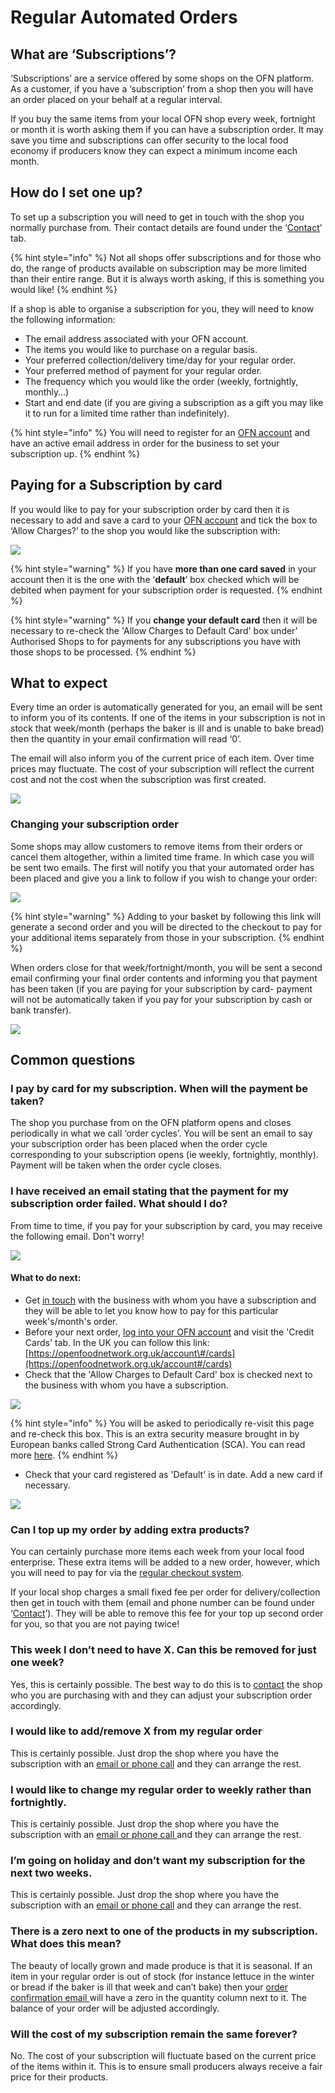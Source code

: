 # Regular Automated Orders

## **What are ‘Subscriptions’?**

‘Subscriptions’ are a service offered by some shops on the OFN platform.  As a customer, if you have a ‘subscription’ from a shop then you will have an order placed on your behalf at a regular interval.  

If you buy the same items from your local OFN shop every week, fortnight or month it is worth asking them if you can have a subscription order. It may save you time and subscriptions can offer security to the local food economy if producers know they can expect a minimum income each month.

## **How do I set one up?**

To set up a subscription you will need to get in touch with the shop you normally purchase from. Their contact details are found under the ‘[Contact](the-people-and-businesses-who-make-grow-your-food.md#contact)’ tab.

{% hint style="info" %}
Not all shops offer subscriptions and for those who do, the range of products available on subscription may be more limited than their entire range. But it is always worth asking, if this is something you would like!
{% endhint %}

If a shop is able to organise a subscription for you, they will need to know the following information:

* The email address associated with your OFN account.
* The items you would like to purchase on a regular basis.
* Your preferred collection/delivery time/day for your regular order.
* Your preferred method of payment for your regular order.
* The frequency which you would like the order \(weekly, fortnightly, monthly…\)
* Start and end date \(if you are giving a subscription as a gift you may like it to run for a limited time rather than indefinitely\).

{% hint style="info" %}
You will need to register for an [OFN account](your-ofn-account.md) and have an active email address in order for the business to set your subscription up.
{% endhint %}

## **Paying for a Subscription by card**

If you would like to pay for your subscription order by card then it is necessary to add and save a card to your [OFN account](your-ofn-account.md#credit-cards) and tick the box to ‘Allow Charges?’ to the shop you would like the subscription with:

![](../.gitbook/assets/authorisecard.jpg)

{% hint style="warning" %}
If you have **more than one card saved** in your account then it is the one with the ‘**default**’ box checked which will be debited when payment for your subscription order is requested.
{% endhint %}

{% hint style="warning" %}
If you **change your default card** then it will be necessary to re-check the 'Allow Charges to Default Card' box under' Authorised Shops to for payments for any subscriptions you have with those shops to be processed.
{% endhint %}

## **What to expect**

Every time an order is automatically generated for you, an email will be sent to inform you of its contents.  If one of the items in your subscription is not in stock that week/month \(perhaps the baker is ill and is unable to bake bread\) then the quantity in your email confirmation will read ‘0’.

The email will also inform you of the current price of each item.  Over time prices may fluctuate. The cost of your subscription will reflect the current cost and not the cost when the subscription was first created.

![](https://lh3.googleusercontent.com/3VwcWoSeYJegbFp-87a1578lu2oKbmy2hxeWw1FryuDmAU2lCDeaOxo5I2Z7Qymk691VCfcgBqWG0-dpFxIObWGsbscBUXL6SaoCX9yVypGJZiVuQe7p67sLBXKxD8-E5HS-ZELJ)

### Changing your subscription order

Some shops may allow customers to remove items from their orders or cancel them altogether, within a limited time frame.  In which case you will be sent two emails. The first will notify you that your automated order has been placed and give you a link to follow if you wish to change your order:

![](https://lh3.googleusercontent.com/M1rkMedLCXm6w6ZRMQrT_7nz9R9u6nsMBfVAj2CWAAd3D5JiSDz9_0TwFE7gco0saGtWbibcjrdqRabfNpEQcQ9InI0-AbqOfbcsk2HOkmHES-e9eBAq0cPJZB-uCZm7IJS7mEh8)

{% hint style="warning" %}
Adding to your basket by following this link will generate a second order and you will be directed to the checkout to pay for your additional items separately from those in your subscription.
{% endhint %}

When orders close for that week/fortnight/month, you will be sent a second email confirming your final order contents and informing you that payment has been taken \(if you are paying for your subscription by card- payment will not be automatically taken if you pay for your subscription by cash or bank transfer\).

![](https://lh3.googleusercontent.com/ow7-Yw4Wh8kxOHnVqHIPhaKsK7vywZqUx00kcWb9IcYgnIRbkVJpATfOM-fA3Y9Mj6NOSgQtFchPotByuOgmn6zvVz3IUBM1-UAhFSc0lTqozpA-9NHuGe2y6yRZkzbFPNyM5GT6)

## **Common questions**

### **I pay by card for my subscription. When will the payment be taken?**

The shop you purchase from on the OFN platform opens and closes periodically in what we call ‘order cycles’.  You will be sent an email to say your subscription order has been placed when the order cycle corresponding to your subscription opens \(ie weekly, fortnightly, monthly\).  Payment will be taken when the order cycle closes.

### I have received an email stating that the payment for my subscription order failed. What should I do?

From time to time, if you pay for your subscription by card, you may receive the following email. Don't worry! 

![](../.gitbook/assets/cardemail.jpg)

#### What to do next:

* Get [in touch](the-people-and-businesses-who-make-grow-your-food.md#contact) with the business with whom you have a subscription and they will be able to let you know how to pay for this particular week's/month's order. 
* Before your next order, [log into your OFN account](your-ofn-account.md#whats-in-your-account) and visit the 'Credit Cards' tab.  In the UK you can follow this link: [https://openfoodnetwork.org.uk/account\#/cards](https://openfoodnetwork.org.uk/account#/cards)
* Check that the 'Allow Charges to Default Card' box is checked next to the business with whom you have a subscription.

![](../.gitbook/assets/authorisecard.jpg)

{% hint style="info" %}
You will be asked to periodically re-visit this page and re-check this box.  This is an extra security measure brought in by European banks called Strong Card Authentication \(SCA\). You can read more [here](https://en.wikipedia.org/wiki/Strong_customer_authentication).
{% endhint %}

* Check that your card registered as 'Default' is in date.  Add a new card if necessary.

![](../.gitbook/assets/newcard.gif)

### **Can I top up my order by adding extra products?**

You can certainly purchase more items each week from your local food enterprise.  These extra items will be added to a new order, however, which you will need to pay for via the [regular checkout system](shopping-and-placing-an-order.md#checkout). 

If your local shop charges a small fixed fee per order for delivery/collection then get in touch with them \(email and phone number can be found under ‘[Contact](the-people-and-businesses-who-make-grow-your-food.md#contact)’\). They will be able to remove this fee for your top up second order for you, so that you are not paying twice!

### **This week I don’t need to have X. Can this be removed for just one week?**

Yes, this is certainly possible. The best way to do this is to [contact](the-people-and-businesses-who-make-grow-your-food.md#contact) the shop who you are purchasing with and they can adjust your subscription order accordingly.

### **I would like to add/remove X from my regular order**

This is certainly possible. Just drop the shop where you have the subscription with an [email or phone call](the-people-and-businesses-who-make-grow-your-food.md#contact) and they can arrange the rest.

### **I would like to change my regular order to weekly rather than fortnightly.**

This is certainly possible. Just drop the shop where you have the subscription with an [email or phone call ](the-people-and-businesses-who-make-grow-your-food.md#contact)and they can arrange the rest.

### **I’m going on holiday and don’t want my subscription for the next two weeks.**

This is certainly possible. Just drop the shop where you have the subscription with an [email or phone call](the-people-and-businesses-who-make-grow-your-food.md#contact) and they can arrange the rest.

### **There is a zero next to one of the products in my subscription. What does this mean?**

The beauty of locally grown and made produce is that it is seasonal.  If an item in your regular order is out of stock \(for instance lettuce in the winter or bread if the baker is ill that week and can’t bake\) then your [order confirmation email ](regular-automated-orders.md#what-to-expect)will have a zero in the quantity column next to it.  The balance of your order will be adjusted accordingly.

### **Will the cost of my subscription remain the same forever?**

No. The cost of your subscription will fluctuate based on the current price of the items within it.  This is to ensure small producers always receive a fair price for their products.    


